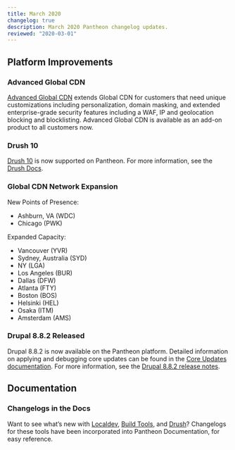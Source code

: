 ```yaml
---
title: March 2020
changelog: true
description: March 2020 Pantheon changelog updates.
reviewed: "2020-03-01"
---
```


## Platform Improvements

### Advanced Global CDN

[Advanced Global CDN](/guides/professional-services/advanced-global-cdn) extends Global CDN for customers that need unique customizations including personalization, domain masking, and extended enterprise-grade security features including a WAF, IP and geolocation blocking and blocklisting. Advanced Global CDN is available as an add-on product to all customers now.

<!-- excerpt -->

### Drush 10

[Drush 10](/guides/drush#changelog) is now supported on Pantheon. For more information, see the [Drush Docs](/guides/drush).

### Global CDN Network Expansion

New Points of Presence:

- Ashburn, VA (WDC)
- Chicago (PWK)

Expanded Capacity:

- Vancouver (YVR)
- Sydney, Australia (SYD)
- NY (LGA)
- Los Angeles (BUR)
- Dallas (DFW)
- Atlanta (FTY)
- Boston (BOS)
- Helsinki (HEL)
- Osaka (ITM)
- Amsterdam (AMS)

### Drupal 8.8.2 Released

Drupal 8.8.2 is now available on the Pantheon platform. Detailed information on applying and debugging core updates can be found in the [Core Updates documentation](/core-updates). For more information, see the [Drupal 8.8.2 release notes](https://www.drupal.org/project/drupal/releases/8.8.2).

## Documentation

### Changelogs in the Docs

Want to see what’s new with [Localdev](/guides/localdev/changelog), [Build Tools](/guides/build-tools), and [Drush](/guides/drush#changelog)? Changelogs for these tools have been incorporated into Pantheon Documentation, for easy reference.
